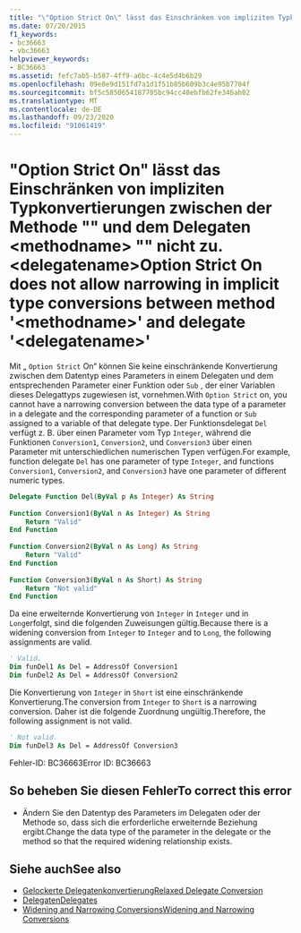 ```yaml
---
title: "\"Option Strict On\" lässt das Einschränken von impliziten Typkonvertierungen zwischen der Methode \"\" und dem Delegaten <methodname> \"\" nicht zu. <delegatename>"
ms.date: 07/20/2015
f1_keywords:
- bc36663
- vbc36663
helpviewer_keywords:
- BC36663
ms.assetid: fefc7ab5-b587-4ff9-a6bc-4c4e5d4b6b29
ms.openlocfilehash: 09e8e9d151fd7a1d1f51b85b609b3c4e95b7704f
ms.sourcegitcommit: bf5c5850654187705bc94cc40ebfb62fe346ab02
ms.translationtype: MT
ms.contentlocale: de-DE
ms.lasthandoff: 09/23/2020
ms.locfileid: "91061419"
---
```

# <a name="option-strict-on-does-not-allow-narrowing-in-implicit-type-conversions-between-method-methodname-and-delegate-delegatename"></a><span data-ttu-id="da29e-102">"Option Strict On" lässt das Einschränken von impliziten Typkonvertierungen zwischen der Methode "" und dem Delegaten \<methodname> "" nicht zu. \<delegatename></span><span class="sxs-lookup"><span data-stu-id="da29e-102">Option Strict On does not allow narrowing in implicit type conversions between method '\<methodname>' and delegate '\<delegatename>'</span></span>

<span data-ttu-id="da29e-103">Mit „ `Option Strict` On“ können Sie keine einschränkende Konvertierung zwischen dem Datentyp eines Parameters in einem Delegaten und dem entsprechenden Parameter einer Funktion oder `Sub` , der einer Variablen dieses Delegattyps zugewiesen ist, vornehmen.</span><span class="sxs-lookup"><span data-stu-id="da29e-103">With `Option Strict` on, you cannot have a narrowing conversion between the data type of a parameter in a delegate and the corresponding parameter of a function or `Sub` assigned to a variable of that delegate type.</span></span> <span data-ttu-id="da29e-104">Der Funktionsdelegat `Del` verfügt z. B. über einen Parameter vom Typ `Integer`, während die Funktionen `Conversion1`, `Conversion2`, und `Conversion3` über einen Parameter mit unterschiedlichen numerischen Typen verfügen.</span><span class="sxs-lookup"><span data-stu-id="da29e-104">For example, function delegate `Del` has one parameter of type `Integer`, and functions `Conversion1`, `Conversion2`, and `Conversion3` have one parameter of different numeric types.</span></span>  
  
```vb  
Delegate Function Del(ByVal p As Integer) As String  
  
Function Conversion1(ByVal n As Integer) As String  
    Return "Valid"  
End Function  
  
Function Conversion2(ByVal n As Long) As String  
    Return "Valid"  
End Function  
  
Function Conversion3(ByVal n As Short) As String  
    Return "Not valid"  
End Function  
```  
  
 <span data-ttu-id="da29e-105">Da eine erweiternde Konvertierung von `Integer` in `Integer` und in `Long`erfolgt, sind die folgenden Zuweisungen gültig.</span><span class="sxs-lookup"><span data-stu-id="da29e-105">Because there is a widening conversion from `Integer` to `Integer` and to `Long`, the following assignments are valid.</span></span>  
  
```vb  
' Valid.  
Dim funDel1 As Del = AddressOf Conversion1  
Dim funDel2 As Del = AddressOf Conversion2  
```  
  
 <span data-ttu-id="da29e-106">Die Konvertierung von `Integer` in `Short` ist eine einschränkende Konvertierung.</span><span class="sxs-lookup"><span data-stu-id="da29e-106">The conversion from `Integer` to `Short` is a narrowing conversion.</span></span> <span data-ttu-id="da29e-107">Daher ist die folgende Zuordnung ungültig.</span><span class="sxs-lookup"><span data-stu-id="da29e-107">Therefore, the following assignment is not valid.</span></span>  
  
```vb  
' Not valid.  
Dim funDel3 As Del = AddressOf Conversion3  
```  
  
 <span data-ttu-id="da29e-108">Fehler-ID: BC36663</span><span class="sxs-lookup"><span data-stu-id="da29e-108">Error ID: BC36663</span></span>  
  
## <a name="to-correct-this-error"></a><span data-ttu-id="da29e-109">So beheben Sie diesen Fehler</span><span class="sxs-lookup"><span data-stu-id="da29e-109">To correct this error</span></span>  
  
- <span data-ttu-id="da29e-110">Ändern Sie den Datentyp des Parameters im Delegaten oder der Methode so, dass sich die erforderliche erweiternde Beziehung ergibt.</span><span class="sxs-lookup"><span data-stu-id="da29e-110">Change the data type of the parameter in the delegate or the method so that the required widening relationship exists.</span></span>  
  
## <a name="see-also"></a><span data-ttu-id="da29e-111">Siehe auch</span><span class="sxs-lookup"><span data-stu-id="da29e-111">See also</span></span>

- [<span data-ttu-id="da29e-112">Gelockerte Delegatenkonvertierung</span><span class="sxs-lookup"><span data-stu-id="da29e-112">Relaxed Delegate Conversion</span></span>](../programming-guide/language-features/delegates/relaxed-delegate-conversion.md)
- [<span data-ttu-id="da29e-113">Delegaten</span><span class="sxs-lookup"><span data-stu-id="da29e-113">Delegates</span></span>](../programming-guide/language-features/delegates/index.md)
- [<span data-ttu-id="da29e-114">Widening and Narrowing Conversions</span><span class="sxs-lookup"><span data-stu-id="da29e-114">Widening and Narrowing Conversions</span></span>](../programming-guide/language-features/data-types/widening-and-narrowing-conversions.md)
